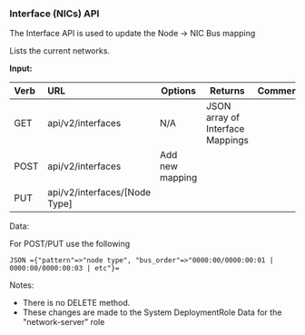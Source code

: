 ### Interface (NICs) API

The Interface API is used to update the Node -> NIC Bus mapping

Lists the current networks.

**Input:**

| Verb | URL | Options | Returns | Comments |
|:------|:-----------------------|--------|--------|:----------------|
| GET   | api/v2/interfaces | N/A | JSON array of Interface Mappings | |
| POST   | api/v2/interfaces |  Add new mapping  |  |
| PUT   | api/v2/interfaces/[Node Type] |  |  | |

Data:

For POST/PUT use the following

    JSON ={"pattern"=>"node type", "bus_order"=>"0000:00/0000:00:01 | 0000:00/0000:00:03 | etc"}=

Notes:

* There is no DELETE method.
* These changes are made to the System DeploymentRole Data for the "network-server" role
